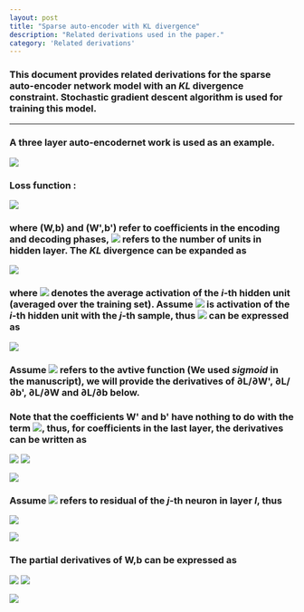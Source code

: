 ```yaml
---
layout: post
title: "Sparse auto-encoder with KL divergence"
description: "Related derivations used in the paper."
category: 'Related derivations' 
---
```


### This document provides related derivations for the sparse auto-encoder network model with an *KL* divergence constraint. Stochastic gradient descent algorithm is used for training this model.
---

### A three layer auto-encodernet work  is used as an example.

![](http://i65.tinypic.com/vrft6f.jpg)

### Loss function :

![](http://i66.tinypic.com/296d4xd.jpg)

### where (W,b) and (W',b') refer to coefficients in the encoding and decoding phases, ![](http://i64.tinypic.com/fyzlw7.png) refers to the number of units in hidden layer. The *KL* divergence can be expanded as 

![](http://i67.tinypic.com/1zvrbzn.png)

### where ![](http://i63.tinypic.com/mvj4lt.png) denotes the average activation of the *i*-th hidden unit (averaged over the training set). Assume ![](http://i68.tinypic.com/n4fwas.png) is activation of the *i*-th hidden unit with the *j*-th sample, thus ![](http://i63.tinypic.com/mvj4lt.png) can be expressed as

![](http://i68.tinypic.com/s0x7df.png)

### Assume ![](http://i67.tinypic.com/2u5w2lj.png) refers to the avtive function (We used *sigmoid* in the manuscript), we will provide the derivatives of ∂L/∂W', ∂L/∂b', ∂L/∂W and ∂L/∂b below.

### Note that the coefficients W' and b' have nothing to do with the term ![](http://i67.tinypic.com/hs3qmw.png), thus, for coefficients in the last layer, the derivatives  can be written as

![](http://i63.tinypic.com/246mkxz.png) ![](http://i63.tinypic.com/2e58keb.png)

![](http://i67.tinypic.com/2lazpf.png)

### Assume ![](http://i67.tinypic.com/2ibd92v.png) refers to residual of the *j*-th neuron in layer *l*, thus

![](http://i68.tinypic.com/35lrzoz.png)

![](http://i64.tinypic.com/2cpryf8.png)

### The partial derivatives of W,b can be expressed as

![](http://i68.tinypic.com/eznyih.png) ![](http://i64.tinypic.com/2s63uy0.png)

![](http://i68.tinypic.com/9tzndx.png)

